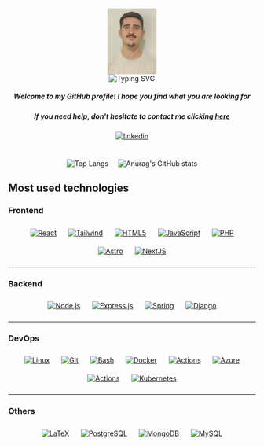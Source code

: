 <p align="center" width="300">
   <br>
   <img align="center" width="100" src="./profile/static/images/readmeImg.webp"/>
   <br>
   <img src="https://readme-typing-svg.demolab.com?font=Onest&weight=500&pause=300&color=77DD77&center=true&multiline=true&width=435&height=70&lines=Cloud+Infrastructure+%26+Software+Engineer;passionate+about+innovative+solutions+%F0%9F%92%BB" alt="Typing SVG" />
   <h5 align="center"> Welcome to my GitHub profile! I hope you find what you are looking for</h5>
   <h5 align="center">If you need help, don't hesitate to contact me clicking
      <a href="mailto:alvarobc2412@gmail.com?subject=Consulta%20desde%20GitHub&body=Escribe%20aquí%20tu%20cuerpo">here</a>
   </h5>

</p>

<div align="center">
<a href="https://linkedin.com/in/álvaro-bernal-a463a0269" target="_blank">
<img src=https://img.shields.io/badge/linkedin-%231E77B5.svg?&style=for-the-badge&logo=linkedin&logoColor=white alt=linkedin style="margin-bottom: 5px;" />
</a>
</div>
<br/>
<br/>

<div align="center" style="display: flex; justify-content: center; gap: 20px;">

  <div>
      <img src="https://github-readme-stats.vercel.app/api/top-langs/?username=alvarobernal2412&layout=donut" alt="Top Langs" />
  </div>

  <div>
    <img src="https://github-readme-stats.vercel.app/api?username=alvarobernal2412&bg_color=30,000000,77DD77&title_color=fff&text_color=fff&rank_icon=github&show=reviews,prs_merged,prs_merged_percentage" alt="Anurag's GitHub stats" height="215"/>
  </div>

</div>



## **Most used technologies**

### Frontend
<div align="center">
<a href="https://reactjs.org/" target="_blank"><img style="margin: 10px" src="https://profilinator.rishav.dev/skills-assets/react-original-wordmark.svg" alt="React" height="50" /></a>  
<a href="https://tailwindcss.com" target="_blank"><img style="margin: 10px" src="https://upload.wikimedia.org/wikipedia/commons/thumb/9/95/Tailwind_CSS_logo.svg/2560px-Tailwind_CSS_logo.svg.png" alt="Tailwind" height="35" width="190"/></a>  
<a href="https://en.wikipedia.org/wiki/HTML5" target="_blank"><img style="margin: 10px" src="https://profilinator.rishav.dev/skills-assets/html5-original-wordmark.svg" alt="HTML5" height="50" /></a>  
<a href="https://www.javascript.com/" target="_blank"><img style="margin: 10px" src="https://profilinator.rishav.dev/skills-assets/javascript-original.svg" alt="JavaScript" height="50" /></a>    
<a href="https://www.php.net/" target="_blank"><img style="margin: 10px" src="https://profilinator.rishav.dev/skills-assets/php-original.svg" alt="PHP" height="50" /></a>  
<a href="https://www.astro.build/" target="_blank"><img style="margin: 10px" src="https://profilinator.rishav.dev/skills-assets/astro.svg" alt="Astro" height="50" /></a>  
<a href="https://nextjs.org/" target="_blank"><img style="margin: 10px" src="https://profilinator.rishav.dev/skills-assets/nextjs.png" alt="NextJS" height="50" /></a>  

</div>

---

### Backend
<div align="center">
<a href="https://nodejs.org/" target="_blank"><img style="margin: 10px" src="https://profilinator.rishav.dev/skills-assets/nodejs-original-wordmark.svg" alt="Node.js" height="50" /></a>  
<a href="https://expressjs.com/" target="_blank"><img style="margin: 10px" src="https://profilinator.rishav.dev/skills-assets/express-original-wordmark.svg" alt="Express.js" height="50" /></a>  
<a href="https://docs.spring.io/spring-framework/docs/3.0.x/reference/expressions.html#:~:text=The%20Spring%20Expression%20Language%20(SpEL,and%20basic%20string%20templating%20functionality." target="_blank"><img style="margin: 10px" src="https://profilinator.rishav.dev/skills-assets/springio-icon.svg" alt="Spring" height="50" /></a>  
<a href="https://www.djangoproject.com/" target="_blank"><img style="margin: 10px" src="https://profilinator.rishav.dev/skills-assets/django-original.svg" alt="Django" height="50" /></a> 
</div>

---

### DevOps
<div align="center">
<a href="https://www.linux.org/" target="_blank"><img style="margin: 10px" src="https://profilinator.rishav.dev/skills-assets/linux-original.svg" alt="Linux" height="50" /></a>  
<a href="https://github.com/" target="_blank"><img style="margin: 10px" src="https://profilinator.rishav.dev/skills-assets/git-scm-icon.svg" alt="Git" height="50" /></a>  
<a href="https://www.gnu.org/software/bash/" target="_blank"><img style="margin: 10px" src="https://profilinator.rishav.dev/skills-assets/gnu_bash-icon.svg" alt="Bash" height="50" /></a>  
<a href="https://www.docker.com/" target="_blank"><img style="margin: 10px" src="https://profilinator.rishav.dev/skills-assets/docker-original-wordmark.svg" alt="Docker" height="50" /></a>  
<a href="https://github.com/features/actions" target="_blank"><img style="margin: 10px" src="https://avatars.githubusercontent.com/u/44036562?s=200&v=4" alt="Actions" height="50" /></a> 
<a href="https://azure.microsoft.com/es-es/pricing/purchase-options/azure-account/search?icid=free-search&ef_id=_k_Cj0KCQjwvpy5BhDTARIsAHSilykDE-zwhbyrpSf-FqjqDs5Gc4iKf25C8-zDtONn1gdhNxR2Q1bnPmkaArUpEALw_wcB_k_&OCID=AIDcmm68ejnsa0_SEM__k_Cj0KCQjwvpy5BhDTARIsAHSilykDE-zwhbyrpSf-FqjqDs5Gc4iKf25C8-zDtONn1gdhNxR2Q1bnPmkaArUpEALw_wcB_k_&gad_source=1&gbraid=0AAAAADcJh_tEzWjsZ_XKr_MuOf2TSAhG5&gclid=Cj0KCQjwvpy5BhDTARIsAHSilykDE-zwhbyrpSf-FqjqDs5Gc4iKf25C8-zDtONn1gdhNxR2Q1bnPmkaArUpEALw_wcB" target="_blank"><img style="margin: 10px" src="https://upload.wikimedia.org/wikipedia/commons/thumb/f/fa/Microsoft_Azure.svg/1200px-Microsoft_Azure.svg.png" alt="Azure" height="50" /></a> 
<a href="https://github.com/features/actions" target="_blank"><img style="margin: 10px" src="https://avatars.githubusercontent.com/u/44036562?s=200&v=4" alt="Actions" height="50" /></a> 
<a href="https://kubernetes.io/es/docs/concepts/overview/what-is-kubernetes/" target="_blank"><img style="margin: 10px" src="https://upload.wikimedia.org/wikipedia/commons/thumb/3/39/Kubernetes_logo_without_workmark.svg/494px-Kubernetes_logo_without_workmark.svg.png" alt="Kubernetes" height="50" /></a> 
</div>

---

### Others
<div align="center">
<a href="https://www.latex-project.org/" target="_blank"><img style="margin: 10px" src="https://profilinator.rishav.dev/skills-assets/latex.png" alt="LaTeX" height="50" /></a>  
<a href="https://www.postgresql.org/" target="_blank"><img style="margin: 10px" src="https://profilinator.rishav.dev/skills-assets/postgresql-original-wordmark.svg" alt="PostgreSQL" height="50" /></a>
<a href="https://www.mongodb.com/" target="_blank"><img style="margin: 10px" src="https://profilinator.rishav.dev/skills-assets/mongodb-original-wordmark.svg" alt="MongoDB" height="50" /></a>  
<a href="https://www.mysql.com/" target="_blank"><img style="margin: 10px" src="https://profilinator.rishav.dev/skills-assets/mysql-original-wordmark.svg" alt="MySQL" height="50" /></a>  
</div>
